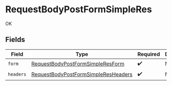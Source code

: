 # RequestBodyPostFormSimpleRes

OK


## Fields

| Field                                                                                                 | Type                                                                                                  | Required                                                                                              | Description                                                                                           |
| ----------------------------------------------------------------------------------------------------- | ----------------------------------------------------------------------------------------------------- | ----------------------------------------------------------------------------------------------------- | ----------------------------------------------------------------------------------------------------- |
| `form`                                                                                                | [RequestBodyPostFormSimpleResForm](../../models/operations/requestbodypostformsimpleresform.md)       | :heavy_check_mark:                                                                                    | N/A                                                                                                   |
| `headers`                                                                                             | [RequestBodyPostFormSimpleResHeaders](../../models/operations/requestbodypostformsimpleresheaders.md) | :heavy_check_mark:                                                                                    | N/A                                                                                                   |